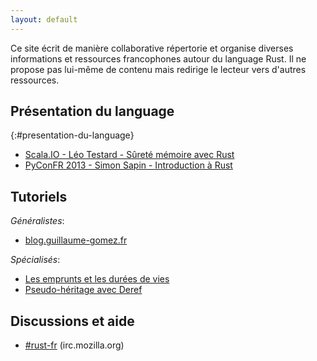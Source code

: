 ```yaml
---
layout: default
---
```


Ce site écrit de manière collaborative répertorie et organise diverses
informations et ressources francophones autour du language Rust. Il ne propose
pas lui-même de contenu mais redirige le lecteur vers d'autres ressources.

## Présentation du language
{:#presentation-du-language}

- [Scala.IO - Léo Testard - Sûreté mémoire avec Rust](https://www.youtube.com/watch?v=UVUUGjAbKGs) <i class="fa fa-video-camera"></i>
- [PyConFR 2013 - Simon Sapin - Introduction à Rust](https://www.youtube.com/watch?v=qjxihcTJZ34) <i class="fa fa-video-camera"></i>

## Tutoriels

_Généralistes_:

- [blog.guillaume-gomez.fr](http://blog.guillaume-gomez.fr/Rust)

_Spécialisés_:

- [Les emprunts et les durées de vies](http://blog.levans.fr/borrowing-and-lifetimes-in-rust.html)
- [Pseudo-héritage avec Deref](http://blog.levans.fr/pseudo-inheritance-in-rust-with-deref.html)

## Discussions et aide

- [#rust-fr](https://client00.chat.mibbit.com/?server=irc.mozilla.org&channel=%23rust-fr) (irc.mozilla.org)
